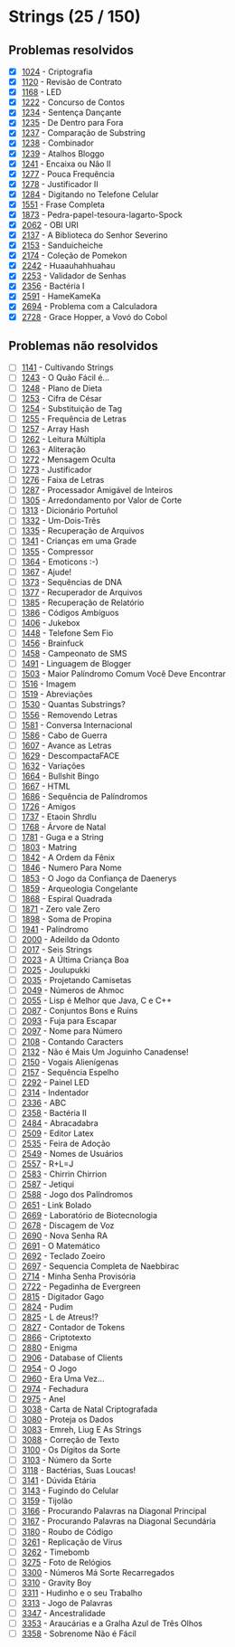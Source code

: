 # Strings (25 / 150)

## Problemas resolvidos

- [x]  [1024](https://www.beecrowd.com.br/repository/UOJ_1024.html) - Criptografia
- [x]  [1120](https://www.beecrowd.com.br/repository/UOJ_1120.html) - Revisão de Contrato
- [x]  [1168](https://www.beecrowd.com.br/repository/UOJ_1168.html) - LED
- [x]  [1222](https://www.beecrowd.com.br/repository/UOJ_1222.html) - Concurso de Contos
- [x]  [1234](https://www.beecrowd.com.br/repository/UOJ_1234.html) - Sentença Dançante
- [x]  [1235](https://www.beecrowd.com.br/repository/UOJ_1235.html) - De Dentro para Fora
- [x]  [1237](https://www.beecrowd.com.br/repository/UOJ_1237.html) - Comparação de Substring
- [x]  [1238](https://www.beecrowd.com.br/repository/UOJ_1238.html) - Combinador
- [x]  [1239](https://www.beecrowd.com.br/repository/UOJ_1239.html) - Atalhos Bloggo
- [x]  [1241](https://www.beecrowd.com.br/repository/UOJ_1241.html) - Encaixa ou Não II
- [x]  [1277](https://www.beecrowd.com.br/repository/UOJ_1277.html) - Pouca Frequência
- [x]  [1278](https://www.beecrowd.com.br/repository/UOJ_1278.html) - Justificador II
- [x]  [1284](https://www.beecrowd.com.br/repository/UOJ_1284.html) - Digitando no Telefone Celular
- [x]  [1551](https://www.beecrowd.com.br/repository/UOJ_1551.html) - Frase Completa
- [x]  [1873](https://www.beecrowd.com.br/repository/UOJ_1873.html) - Pedra-papel-tesoura-lagarto-Spock
- [x]  [2062](https://www.beecrowd.com.br/repository/UOJ_2062.html) - OBI URI
- [x]  [2137](https://www.beecrowd.com.br/repository/UOJ_2137.html) - A Biblioteca do Senhor Severino
- [x]  [2153](https://www.beecrowd.com.br/repository/UOJ_2153.html) - Sanduicheiche
- [x]  [2174](https://www.beecrowd.com.br/repository/UOJ_2174.html) - Coleção de Pomekon
- [x]  [2242](https://www.beecrowd.com.br/repository/UOJ_2242.html) - Huaauhahhuahau
- [x]  [2253](https://www.beecrowd.com.br/repository/UOJ_2253.html) - Validador de Senhas
- [x]  [2356](https://www.beecrowd.com.br/repository/UOJ_2356.html) - Bactéria I
- [x]  [2591](https://www.beecrowd.com.br/repository/UOJ_2591.html) - HameKameKa
- [x]  [2694](https://www.beecrowd.com.br/repository/UOJ_2694.html) - Problema com a Calculadora
- [x]  [2728](https://www.beecrowd.com.br/repository/UOJ_2728.html) - Grace Hopper, a Vovó do Cobol

## Problemas não resolvidos

- [ ]  [1141](https://www.beecrowd.com.br/repository/UOJ_1141.html) - Cultivando Strings
- [ ]  [1243](https://www.beecrowd.com.br/repository/UOJ_1243.html) - O Quão Fácil é...
- [ ]  [1248](https://www.beecrowd.com.br/repository/UOJ_1248.html) - Plano de Dieta
- [ ]  [1253](https://www.beecrowd.com.br/repository/UOJ_1253.html) - Cifra de César
- [ ]  [1254](https://www.beecrowd.com.br/repository/UOJ_1254.html) - Substituição de Tag
- [ ]  [1255](https://www.beecrowd.com.br/repository/UOJ_1255.html) - Frequência de Letras
- [ ]  [1257](https://www.beecrowd.com.br/repository/UOJ_1257.html) - Array Hash
- [ ]  [1262](https://www.beecrowd.com.br/repository/UOJ_1262.html) - Leitura Múltipla
- [ ]  [1263](https://www.beecrowd.com.br/repository/UOJ_1263.html) - Aliteração
- [ ]  [1272](https://www.beecrowd.com.br/repository/UOJ_1272.html) - Mensagem Oculta
- [ ]  [1273](https://www.beecrowd.com.br/repository/UOJ_1273.html) - Justificador
- [ ]  [1276](https://www.beecrowd.com.br/repository/UOJ_1276.html) - Faixa de Letras
- [ ]  [1287](https://www.beecrowd.com.br/repository/UOJ_1287.html) - Processador Amigável de Inteiros
- [ ]  [1305](https://www.beecrowd.com.br/repository/UOJ_1305.html) - Arredondamento por Valor de Corte
- [ ]  [1313](https://www.beecrowd.com.br/repository/UOJ_1313.html) - Dicionário Portuñol
- [ ]  [1332](https://www.beecrowd.com.br/repository/UOJ_1332.html) - Um-Dois-Três
- [ ]  [1335](https://www.beecrowd.com.br/repository/UOJ_1335.html) - Recuperação de Arquivos
- [ ]  [1341](https://www.beecrowd.com.br/repository/UOJ_1341.html) - Crianças em uma Grade
- [ ]  [1355](https://www.beecrowd.com.br/repository/UOJ_1355.html) - Compressor
- [ ]  [1364](https://www.beecrowd.com.br/repository/UOJ_1364.html) - Emoticons :-)
- [ ]  [1367](https://www.beecrowd.com.br/repository/UOJ_1367.html) - Ajude!
- [ ]  [1373](https://www.beecrowd.com.br/repository/UOJ_1373.html) - Sequências de DNA
- [ ]  [1377](https://www.beecrowd.com.br/repository/UOJ_1377.html) - Recuperador de Arquivos
- [ ]  [1385](https://www.beecrowd.com.br/repository/UOJ_1385.html) - Recuperação de Relatório
- [ ]  [1386](https://www.beecrowd.com.br/repository/UOJ_1386.html) - Códigos Ambíguos
- [ ]  [1406](https://www.beecrowd.com.br/repository/UOJ_1406.html) - Jukebox
- [ ]  [1448](https://www.beecrowd.com.br/repository/UOJ_1448.html) - Telefone Sem Fio
- [ ]  [1456](https://www.beecrowd.com.br/repository/UOJ_1456.html) - Brainfuck
- [ ]  [1458](https://www.beecrowd.com.br/repository/UOJ_1458.html) - Campeonato de SMS
- [ ]  [1491](https://www.beecrowd.com.br/repository/UOJ_1491.html) - Linguagem de Blogger
- [ ]  [1503](https://www.beecrowd.com.br/repository/UOJ_1503.html) - Maior Palíndromo Comum Você Deve Encontrar
- [ ]  [1516](https://www.beecrowd.com.br/repository/UOJ_1516.html) - Imagem
- [ ]  [1519](https://www.beecrowd.com.br/repository/UOJ_1519.html) - Abreviações
- [ ]  [1530](https://www.beecrowd.com.br/repository/UOJ_1530.html) - Quantas Substrings?
- [ ]  [1556](https://www.beecrowd.com.br/repository/UOJ_1556.html) - Removendo Letras
- [ ]  [1581](https://www.beecrowd.com.br/repository/UOJ_1581.html) - Conversa Internacional
- [ ]  [1586](https://www.beecrowd.com.br/repository/UOJ_1586.html) - Cabo de Guerra
- [ ]  [1607](https://www.beecrowd.com.br/repository/UOJ_1607.html) - Avance as Letras
- [ ]  [1629](https://www.beecrowd.com.br/repository/UOJ_1629.html) - DescompactaFACE
- [ ]  [1632](https://www.beecrowd.com.br/repository/UOJ_1632.html) - Variações
- [ ]  [1664](https://www.beecrowd.com.br/repository/UOJ_1664.html) - Bullshit Bingo
- [ ]  [1667](https://www.beecrowd.com.br/repository/UOJ_1667.html) - HTML
- [ ]  [1686](https://www.beecrowd.com.br/repository/UOJ_1686.html) - Sequência de Palíndromos
- [ ]  [1726](https://www.beecrowd.com.br/repository/UOJ_1726.html) - Amigos
- [ ]  [1737](https://www.beecrowd.com.br/repository/UOJ_1737.html) - Etaoin Shrdlu
- [ ]  [1768](https://www.beecrowd.com.br/repository/UOJ_1768.html) - Árvore de Natal
- [ ]  [1781](https://www.beecrowd.com.br/repository/UOJ_1781.html) - Guga e a String
- [ ]  [1803](https://www.beecrowd.com.br/repository/UOJ_1803.html) - Matring
- [ ]  [1842](https://www.beecrowd.com.br/repository/UOJ_1842.html) - A Ordem da Fênix
- [ ]  [1846](https://www.beecrowd.com.br/repository/UOJ_1846.html) - Numero Para Nome
- [ ]  [1853](https://www.beecrowd.com.br/repository/UOJ_1853.html) - O Jogo da Confiança de Daenerys
- [ ]  [1859](https://www.beecrowd.com.br/repository/UOJ_1859.html) - Arqueologia Congelante
- [ ]  [1868](https://www.beecrowd.com.br/repository/UOJ_1868.html) - Espiral Quadrada
- [ ]  [1871](https://www.beecrowd.com.br/repository/UOJ_1871.html) - Zero vale Zero
- [ ]  [1898](https://www.beecrowd.com.br/repository/UOJ_1898.html) - Soma de Propina
- [ ]  [1941](https://www.beecrowd.com.br/repository/UOJ_1941.html) - Palíndromo
- [ ]  [2000](https://www.beecrowd.com.br/repository/UOJ_2000.html) - Adeildo da Odonto
- [ ]  [2017](https://www.beecrowd.com.br/repository/UOJ_2017.html) - Seis Strings
- [ ]  [2023](https://www.beecrowd.com.br/repository/UOJ_2023.html) - A Última Criança Boa
- [ ]  [2025](https://www.beecrowd.com.br/repository/UOJ_2025.html) - Joulupukki
- [ ]  [2035](https://www.beecrowd.com.br/repository/UOJ_2035.html) - Projetando Camisetas
- [ ]  [2049](https://www.beecrowd.com.br/repository/UOJ_2049.html) - Números de Ahmoc
- [ ]  [2055](https://www.beecrowd.com.br/repository/UOJ_2055.html) - Lisp é Melhor que Java, C e C++
- [ ]  [2087](https://www.beecrowd.com.br/repository/UOJ_2087.html) - Conjuntos Bons e Ruins
- [ ]  [2093](https://www.beecrowd.com.br/repository/UOJ_2093.html) - Fuja para Escapar
- [ ]  [2097](https://www.beecrowd.com.br/repository/UOJ_2097.html) - Nome para Número
- [ ]  [2108](https://www.beecrowd.com.br/repository/UOJ_2108.html) - Contando Caracters
- [ ]  [2132](https://www.beecrowd.com.br/repository/UOJ_2132.html) - Não é Mais Um Joguinho Canadense!
- [ ]  [2150](https://www.beecrowd.com.br/repository/UOJ_2150.html) - Vogais Alienígenas
- [ ]  [2157](https://www.beecrowd.com.br/repository/UOJ_2157.html) - Sequência Espelho
- [ ]  [2292](https://www.beecrowd.com.br/repository/UOJ_2292.html) - Painel LED
- [ ]  [2314](https://www.beecrowd.com.br/repository/UOJ_2314.html) - Indentador
- [ ]  [2336](https://www.beecrowd.com.br/repository/UOJ_2336.html) - ABC
- [ ]  [2358](https://www.beecrowd.com.br/repository/UOJ_2358.html) - Bactéria II
- [ ]  [2484](https://www.beecrowd.com.br/repository/UOJ_2484.html) - Abracadabra
- [ ]  [2509](https://www.beecrowd.com.br/repository/UOJ_2509.html) - Editor Latex
- [ ]  [2535](https://www.beecrowd.com.br/repository/UOJ_2535.html) - Feira de Adoção
- [ ]  [2549](https://www.beecrowd.com.br/repository/UOJ_2549.html) - Nomes de Usuários
- [ ]  [2557](https://www.beecrowd.com.br/repository/UOJ_2557.html) - R+L=J
- [ ]  [2583](https://www.beecrowd.com.br/repository/UOJ_2583.html) - Chirrin Chirrion
- [ ]  [2587](https://www.beecrowd.com.br/repository/UOJ_2587.html) - Jetiqui
- [ ]  [2588](https://www.beecrowd.com.br/repository/UOJ_2588.html) - Jogo dos Palíndromos
- [ ]  [2651](https://www.beecrowd.com.br/repository/UOJ_2651.html) - Link Bolado
- [ ]  [2669](https://www.beecrowd.com.br/repository/UOJ_2669.html) - Laboratório de Biotecnologia
- [ ]  [2678](https://www.beecrowd.com.br/repository/UOJ_2678.html) - Discagem de Voz
- [ ]  [2690](https://www.beecrowd.com.br/repository/UOJ_2690.html) - Nova Senha RA
- [ ]  [2691](https://www.beecrowd.com.br/repository/UOJ_2691.html) - O Matemático
- [ ]  [2692](https://www.beecrowd.com.br/repository/UOJ_2692.html) - Teclado Zoeiro
- [ ]  [2697](https://www.beecrowd.com.br/repository/UOJ_2697.html) - Sequencia Completa de Naebbirac
- [ ]  [2714](https://www.beecrowd.com.br/repository/UOJ_2714.html) - Minha Senha Provisória
- [ ]  [2722](https://www.beecrowd.com.br/repository/UOJ_2722.html) - Pegadinha de Evergreen
- [ ]  [2815](https://www.beecrowd.com.br/repository/UOJ_2815.html) - Digitador Gago
- [ ]  [2824](https://www.beecrowd.com.br/repository/UOJ_2824.html) - Pudim
- [ ]  [2825](https://www.beecrowd.com.br/repository/UOJ_2825.html) - L de Atreus!?
- [ ]  [2827](https://www.beecrowd.com.br/repository/UOJ_2827.html) - Contador de Tokens
- [ ]  [2866](https://www.beecrowd.com.br/repository/UOJ_2866.html) - Criptotexto
- [ ]  [2880](https://www.beecrowd.com.br/repository/UOJ_2880.html) - Enigma
- [ ]  [2906](https://www.beecrowd.com.br/repository/UOJ_2906.html) - Database of Clients
- [ ]  [2954](https://www.beecrowd.com.br/repository/UOJ_2954.html) - O Jogo
- [ ]  [2960](https://www.beecrowd.com.br/repository/UOJ_2960.html) - Era Uma Vez…
- [ ]  [2974](https://www.beecrowd.com.br/repository/UOJ_2974.html) - Fechadura
- [ ]  [2975](https://www.beecrowd.com.br/repository/UOJ_2975.html) - Anel
- [ ]  [3038](https://www.beecrowd.com.br/repository/UOJ_3038.html) - Carta de Natal Criptografada
- [ ]  [3080](https://www.beecrowd.com.br/repository/UOJ_3080.html) - Proteja os Dados
- [ ]  [3083](https://www.beecrowd.com.br/repository/UOJ_3083.html) - Emreh, Liug E As Strings
- [ ]  [3088](https://www.beecrowd.com.br/repository/UOJ_3088.html) - Correção de Texto
- [ ]  [3100](https://www.beecrowd.com.br/repository/UOJ_3100.html) - Os Dígitos da Sorte
- [ ]  [3103](https://www.beecrowd.com.br/repository/UOJ_3103.html) - Número da Sorte
- [ ]  [3118](https://www.beecrowd.com.br/repository/UOJ_3118.html) - Bactérias, Suas Loucas!
- [ ]  [3141](https://www.beecrowd.com.br/repository/UOJ_3141.html) - Dúvida Etária
- [ ]  [3143](https://www.beecrowd.com.br/repository/UOJ_3143.html) - Fugindo do Celular
- [ ]  [3159](https://www.beecrowd.com.br/repository/UOJ_3159.html) - Tijolão
- [ ]  [3166](https://www.beecrowd.com.br/repository/UOJ_3166.html) - Procurando Palavras na Diagonal Principal
- [ ]  [3167](https://www.beecrowd.com.br/repository/UOJ_3167.html) - Procurando Palavras na Diagonal Secundária
- [ ]  [3180](https://www.beecrowd.com.br/repository/UOJ_3180.html) - Roubo de Código
- [ ]  [3261](https://www.beecrowd.com.br/repository/UOJ_3261.html) - Replicação de Vírus
- [ ]  [3262](https://www.beecrowd.com.br/repository/UOJ_3262.html) - Timebomb
- [ ]  [3275](https://www.beecrowd.com.br/repository/UOJ_3275.html) - Foto de Relógios
- [ ]  [3300](https://www.beecrowd.com.br/repository/UOJ_3300.html) - Números Má Sorte Recarregados
- [ ]  [3310](https://www.beecrowd.com.br/repository/UOJ_3310.html) - Gravity Boy
- [ ]  [3311](https://www.beecrowd.com.br/repository/UOJ_3311.html) - Hudinho e o seu Trabalho
- [ ]  [3313](https://www.beecrowd.com.br/repository/UOJ_3313.html) - Jogo de Palavras
- [ ]  [3347](https://www.beecrowd.com.br/repository/UOJ_3347.html) - Ancestralidade
- [ ]  [3353](https://www.beecrowd.com.br/repository/UOJ_3353.html) - Araucárias e a Gralha Azul de Três Olhos
- [ ]  [3358](https://www.beecrowd.com.br/repository/UOJ_3358.html) - Sobrenome Não é Fácil
